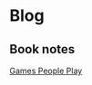 # Blog

## Book notes

[Games People Play](https://github.com/mattfenwick/blog/blob/master/games_people_play_notes.md)

